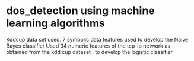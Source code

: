 # dos_detection using machine learning algorithms
Kddcup data set used.
7 symbolic data features used to develop the Naive Bayes classifier
Used 34 numeric features of the tcp-ip network as obtained from the kdd cup dataset , to develop the logistic classifier

